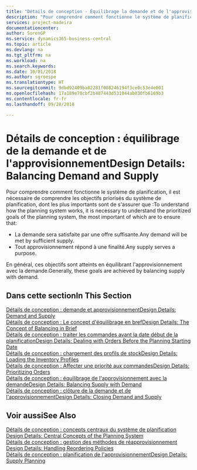 ```yaml
---
title: "Détails de conception - Équilibrage la demande et de l'approvisionnement | Microsoft Docs"
description: "Pour comprendre comment fonctionne le système de planification, il est nécessaire de comprendre les objectifs priorisés du système de planification, dont les plus importants sont de s'assurer que toute demande est satisfaite par suffisamment d'approvisionnement et n'importe quel approvisionnement atteint un but."
services: project-madeira
documentationcenter: 
author: SorenGP
ms.service: dynamics365-business-central
ms.topic: article
ms.devlang: na
ms.tgt_pltfrm: na
ms.workload: na
ms.search.keywords: 
ms.date: 10/01/2018
ms.author: sgroespe
ms.translationtype: HT
ms.sourcegitcommit: 9dbd92409ba02281f008246194f3ce0c53e4e001
ms.openlocfilehash: 17a189e78cbf2b487443d531044ab030fb6169b3
ms.contentlocale: fr-fr
ms.lasthandoff: 09/28/2018

---
```

# <a name="design-details-balancing-demand-and-supply"></a><span data-ttu-id="4d9d7-103">Détails de conception : équilibrage de la demande et de l'approvisionnement</span><span class="sxs-lookup"><span data-stu-id="4d9d7-103">Design Details: Balancing Demand and Supply</span></span>
<span data-ttu-id="4d9d7-104">Pour comprendre comment fonctionne le système de planification, il est nécessaire de comprendre les objectifs priorisés du système de planification, dont les plus importants sont de s'assurer que :</span><span class="sxs-lookup"><span data-stu-id="4d9d7-104">To understand how the planning system works, it is necessary to understand the prioritized goals of the planning system, the most important of which are to ensure that:</span></span>  

- <span data-ttu-id="4d9d7-105">La demande sera satisfaite par une offre suffisante.</span><span class="sxs-lookup"><span data-stu-id="4d9d7-105">Any demand will be met by sufficient supply.</span></span>  
- <span data-ttu-id="4d9d7-106">Tout approvisionnement répond à une finalité.</span><span class="sxs-lookup"><span data-stu-id="4d9d7-106">Any supply serves a purpose.</span></span>  

 <span data-ttu-id="4d9d7-107">En général, ces objectifs sont atteints en équilibrant l'approvisionnement avec la demande.</span><span class="sxs-lookup"><span data-stu-id="4d9d7-107">Generally, these goals are achieved by balancing supply with demand.</span></span>  

## <a name="in-this-section"></a><span data-ttu-id="4d9d7-108">Dans cette section</span><span class="sxs-lookup"><span data-stu-id="4d9d7-108">In This Section</span></span>  
[<span data-ttu-id="4d9d7-109">Détails de conception : demande et approvisionnement</span><span class="sxs-lookup"><span data-stu-id="4d9d7-109">Design Details: Demand and Supply</span></span>](design-details-demand-and-supply.md)  
[<span data-ttu-id="4d9d7-110">Détails de conception : Le concept d'équilibrage en bref</span><span class="sxs-lookup"><span data-stu-id="4d9d7-110">Design Details: The Concept of Balancing in Brief</span></span>](design-details-the-concept-of-balancing-in-brief.md)  
[<span data-ttu-id="4d9d7-111">Détails de conception : traiter les commandes avant la date début de la planification</span><span class="sxs-lookup"><span data-stu-id="4d9d7-111">Design Details: Dealing with Orders Before the Planning Starting Date</span></span>](design-details-dealing-with-orders-before-the-planning-starting-date.md)  
[<span data-ttu-id="4d9d7-112">Détails de conception : chargement des profils de stock</span><span class="sxs-lookup"><span data-stu-id="4d9d7-112">Design Details: Loading the Inventory Profiles</span></span>](design-details-loading-the-inventory-profiles.md)  
[<span data-ttu-id="4d9d7-113">Détails de conception : Affecter une priorité aux commandes</span><span class="sxs-lookup"><span data-stu-id="4d9d7-113">Design Details: Prioritizing Orders</span></span>](design-details-prioritizing-orders.md)  
[<span data-ttu-id="4d9d7-114">Détails de conception : équilibrage de l'approvisionnement avec la demande</span><span class="sxs-lookup"><span data-stu-id="4d9d7-114">Design Details: Balancing Supply with Demand</span></span>](design-details-balancing-supply-with-demand.md)  
[<span data-ttu-id="4d9d7-115">Détails de conception : clôture de la demande et de l'approvisionnement</span><span class="sxs-lookup"><span data-stu-id="4d9d7-115">Design Details: Closing Demand and Supply</span></span>](design-details-closing-demand-and-supply.md)  

## <a name="see-also"></a><span data-ttu-id="4d9d7-116">Voir aussi</span><span class="sxs-lookup"><span data-stu-id="4d9d7-116">See Also</span></span>  
 <span data-ttu-id="4d9d7-117">[Détails de conception : concepts centraux du système de planification](design-details-central-concepts-of-the-planning-system.md) </span><span class="sxs-lookup"><span data-stu-id="4d9d7-117">[Design Details: Central Concepts of the Planning System](design-details-central-concepts-of-the-planning-system.md) </span></span>  
 <span data-ttu-id="4d9d7-118">[Détails de conception : gestion des méthodes de réapprovisionnement](design-details-handling-reordering-policies.md) </span><span class="sxs-lookup"><span data-stu-id="4d9d7-118">[Design Details: Handling Reordering Policies](design-details-handling-reordering-policies.md) </span></span>  
 [<span data-ttu-id="4d9d7-119">Détails de conception : planification de l'approvisionnement</span><span class="sxs-lookup"><span data-stu-id="4d9d7-119">Design Details: Supply Planning</span></span>](design-details-supply-planning.md)


